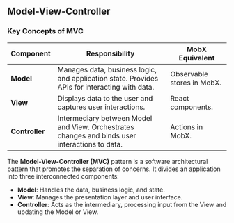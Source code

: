## Model-View-Controller


### Key Concepts of MVC


| Component      | Responsibility                                                                                 | MobX Equivalent            |
| -------------- | ---------------------------------------------------------------------------------------------- | -------------------------- |
| **Model**      | Manages data, business logic, and application state. Provides APIs for interacting with data.  | Observable stores in MobX. |
| **View**       | Displays data to the user and captures user interactions.                                      | React components.          |
| **Controller** | Intermediary between Model and View. Orchestrates changes and binds user interactions to data. | Actions in MobX.           |



The **Model-View-Controller (MVC)** pattern is a software architectural pattern that promotes the separation of concerns. It divides an application into three interconnected components:

* **Model**: Handles the data, business logic, and state.
* **View**: Manages the presentation layer and user interface.
* **Controller**: Acts as the intermediary, processing input from the View and updating the Model or View.
